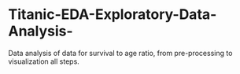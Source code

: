 # Titanic-EDA-Exploratory-Data-Analysis-
Data analysis of data for survival to age ratio, from pre-processing to visualization all steps.

